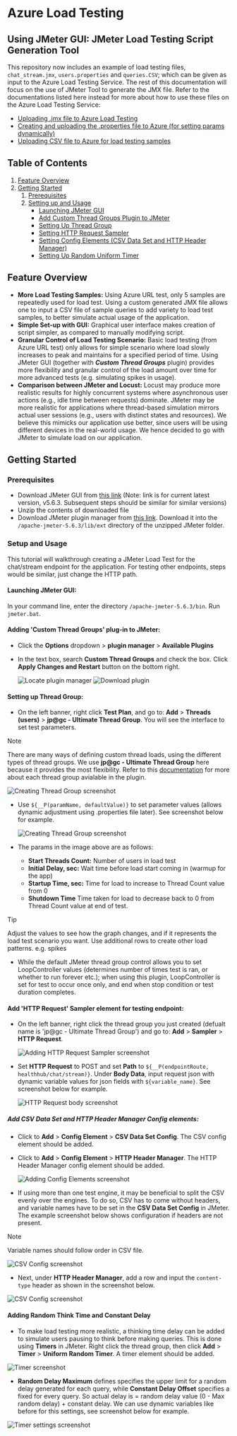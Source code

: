 # Azure Load Testing

## Using JMeter GUI: JMeter Load Testing Script Generation Tool

This repository now includes an example of load testing files, `chat_stream.jmx`, `users.properties` and `queries.CSV`; which can be given as input to the Azure Load Testing Service. The rest of this documentation will focus on the use of JMeter Tool to generate the JMX file. Refer to the documentations listed here instead for more about how to use these files on the Azure Load Testing Service:

- [Uploading .jmx file to Azure Load Testing](https://learn.microsoft.com/azure/load-testing/how-to-create-and-run-load-test-with-jmeter-script?tabs=portal)
- [Creating and uploading the .properties file to Azure (for setting params dynamically)](https://learn.microsoft.com/azure/load-testing/how-to-configure-user-properties?source=recommendations&tabs=portal)
- [Uploading CSV file to Azure for load testing samples](https://learn.microsoft.com/azure/load-testing/how-to-read-csv-data?source=recommendations&tabs=portal)

## Table of Contents

1. [Feature Overview](#feature-overview)
2. [Getting Started](#getting-started)
   1. [Prerequisites](#prerequisites)
   2. [Setting up and Usage](#setup-and-usage)
      - [Launching JMeter GUI](#launching-jmeter-gui)
      - [Add Custom Thread Groups Plugin to JMeter](#adding-custom-thread-groups-plug-in-to-jmeter)
      - [Setting Up Thread Group](#setting-up-thread-group)
      - [Setting HTTP Request Sampler](#add-http-request-sampler-element-for-testing-endpoint)
      - [Setting Config Elements (CSV Data Set and HTTP Header Manager)](#add-csv-data-set-and-http-header-manager-config-elements)
      - [Setting Up Random Uniform Timer](#adding-random-think-time-and-constant-delay)

## Feature Overview

- **More Load Testing Samples:** Using Azure URL test, only 5 samples are repeatedly used for load test. Using a custom generated JMX file allows one to input a CSV file of sample queries to add variety to load test samples, to better simulate actual usage of the application.
- **Simple Set-up with GUI:** Graphical user interface makes creation of script simpler, as compared to manually modifying script.
- **Granular Control of Load Testing Scenario:** Basic load testing (from Azure URL test) only allows for simple scenario where load slowly increases to peak and maintains for a specified period of time. Using JMeter GUI (together with **_Custom Thread Groups_** plugin) provides more flexibility and granular control of the load amount over time for more advanced tests (e.g. simulating spikes in usage).
- **Comparison between JMeter and Locust:** Locust may produce more realistic results for highly concurrent systems where asynchronous user actions (e.g., idle time between requests) dominate.
  JMeter may be more realistic for applications where thread-based simulation mirrors actual user sessions (e.g., users with distinct states and resources). We believe this mimicks our application use better, since users will be using different devices in the real-world usage. We hence decided to go with JMeter to simulate load on our application.

## Getting Started

### Prerequisites

- Download JMeter GUI from [this link](https://dlcdn.apache.org//jmeter/binaries/apache-jmeter-5.6.3.zip) (Note: link is for current latest version, v5.6.3. Subsequent steps should be similar for similar versions)
- Unzip the contents of downloaded file
- Download JMeter plugin manager from [this link](https://jmeter-plugins.org/get/). Download it into the `/apache-jmeter-5.6.3/lib/ext` directory of the unzipped JMeter folder.

### Setup and Usage

This tutorial will walkthrough creating a JMeter Load Test for the chat/stream endpoint for the application. For testing other endpoints, steps would be similar, just change the HTTP path.

#### **Launching JMeter GUI:**

In your command line, enter the directory `/apache-jmeter-5.6.3/bin`.
Run `jmeter.bat`.

#### **Adding 'Custom Thread Groups' plug-in to JMeter:**

- Click the **Options** dropdown > **plugin manager** > **Available Plugins**
- In the text box, search **Custom Thread Groups** and check the box. Click **Apply Changes and Restart** button on the bottom right.

  ![Locate plugin manager](./images/screenshot_pluginmanager.png)
  ![Download plugin](./images/screenshot_downloadplugin.png)

#### **Setting up Thread Group:**

- On the left banner, right click **Test Plan**, and go to: **Add** > **Threads (users)** > **jp@gc - Ultimate Thread Group**. You will see the interface to set test parameters.

> [!NOTE]
> There are many ways of defining custom thread loads, using the different types of thread groups. We use **jp@gc - Ultimate Thread Group** here because it provides the most flexibility. Refer to this [documentation](https://www.blazemeter.com/blog/jmeter-thread-group#ultimate-thread-group) for more about each thread group avialable in the plugin.

![Creating Thread Group screenshot](./images/screenshot_threadgroup.png)

- Use `${__P(paramName, defaultValue)}` to set parameter values (allows dynamic adjustment using .properties file later). See screenshot below for example.

  ![Creating Thread Group screenshot](./images/screenshot_threadparams.png)

- The params in the image above are as follows:

  - **Start Threads Count:** Number of users in load test
  - **Initial Delay, sec:** Wait time before load start coming in (warmup for the app)
  - **Startup Time, sec:** Time for load to increase to Thread Count value from 0
  - **Shutdown Time** Time taken for load to decrease back to 0 from Thread Count value at end of test.

> [!TIP]
> Adjust the values to see how the graph changes, and if it represents the load test scenario you want. Use additional rows to create other load patterns. e.g. spikes

- While the default JMeter thread group control allows you to set LoopController values (determines number of times test is ran, or whether to run forever etc.); when using this plugin, LoopController is set for test to occur once only, and end when stop condition or test duration completes.

#### **Add 'HTTP Request' Sampler element for testing endpoint:**

- On the left banner, right click the thread group you just created (defualt name is 'jp@gc - Ultimate Thread Group') and go to: **Add** > **Sampler** > **HTTP Request**.

  ![Adding HTTP Request Sampler screenshot](./images/screenshot_samplerhttprequest.png)

- Set **HTTP Request** to POST and set **Path** to `${__P(endpointRoute, healthhub/chat/stream)}`.
  Under **Body Data**, input request json with dynamic variable values for json fields with `${variable_name}`. See screenshot below for example.

  ![HTTP Request body screenshot](./images/screenshot_requestbody.png)

##### **Add CSV Data Set and HTTP Header Manager Config elements:**

- Click to **Add** > **Config Element** > **CSV Data Set Config**. The CSV config element should be added.
- Click to **Add** > **Config Element** > **HTTP Header Manager**. The HTTP Header Manager config element should be added.

  ![Adding Config Elements screenshot](./images/screenshot_addingConfigElements.png)

- If using more than one test engine, it may be beneficial to split the CSV evenly over the engines. To do so, CSV has to come without headers, and variable names have to be set in the **CSV Data Set Config** in JMeter. The example screenshot below shows configuration if headers are not present.

> [!NOTE]
> Variable names should follow order in CSV file.

![CSV Config screenshot](./images/screenshot_csvconfig.png)

- Next, under **HTTP Header Manager**, add a row and input the `content-type` header as shown in the screenshot below.

![CSV Config screenshot](./images/screenshot_httpheader.png)

#### **Adding Random Think Time and Constant Delay**

- To make load testing more realistic, a thinking time delay can be added to simulate users pausing to think before making queries. This is done using **Timers** in JMeter. Right click the thread group, then click **Add** > **Timer** > **Uniform Random Timer**. A timer element should be added.

![Timer screenshot](./images/screenshot_timer.png)

- **Random Delay Maximum** defines specifies the upper limit for a random delay generated for each query, while **Constant Delay Offset** specifies a fixed for every query. So actual delay is = random delay value (0 - Max random delay) + constant delay. We can use dynamic variables like before for this settings, see screenshot below for example.

![Timer settings screenshot](./images/screenshot_uniformrandtimer.png)
